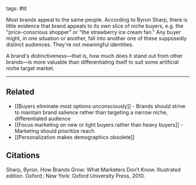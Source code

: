tags: #lit

Most brands appeal to the same people. According to Byron Sharp, there is little evidence that brand appeals to its own slice of niche buyers, e.g. the "price-conscious shopper" or "the strawberry ice cream fan." Any buyer might, in one situation or another, fall into another one of these supposedly distinct audiences. They're not meaningful identities.

A brand's distinctiveness—that is, how much does it stand out from other brands—is more valuable than differentiating itself to suit some artificial niche target market. 

---
## Related
- [[Buyers eliminate most options unconsciously]] - Brands should strive to maintain brand salience rather than targeting a narrow niche, differentiated audience
- [[Focus marketing on new or light buyers rather than heavy buyers]] - Marketing should prioritize reach 
- [[Personalization makes demographics obsolete]] 

## Citations
Sharp, Byron. How Brands Grow: What Marketers Don’t Know. Illustrated edition. Oxford ; New York: Oxford University Press, 2010.

